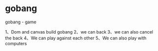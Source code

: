 # gobang
gobang - game

1、Dom and canvas build gobang
2、we can back
3、we can also cancel the back
4、We can play against each other
5、We can also play with computers
